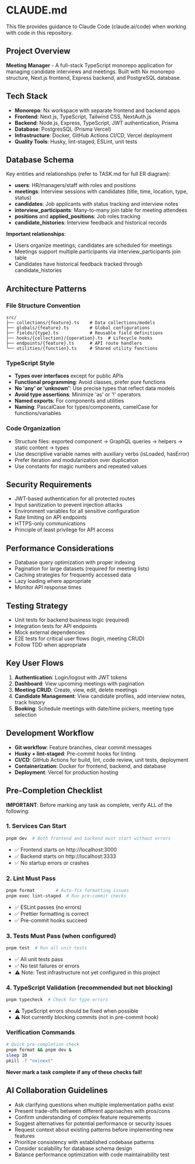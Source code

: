# CLAUDE.md

This file provides guidance to Claude Code (claude.ai/code) when working with code in this repository.

## Project Overview

**Meeting Manager** - A full-stack TypeScript monorepo application for managing candidate interviews and meetings. Built with Nx monorepo structure, Next.js frontend, Express backend, and PostgreSQL database.

## Tech Stack

- **Monorepo**: Nx workspace with separate frontend and backend apps
- **Frontend**: Next.js, TypeScript, Tailwind CSS, NextAuth.js
- **Backend**: Node.js, Express, TypeScript, JWT authentication, Prisma
- **Database**: PostgresSQL (Prisma Vercel)
- **Infrastructure**: Docker, GitHub Actions CI/CD, Vercel deployment
- **Quality Tools**: Husky, lint-staged, ESLint, unit tests

## Database Schema

Key entities and relationships (refer to TASK.md for full ER diagram):

- **users**: HR/managers/staff with roles and positions
- **meetings**: Interview sessions with candidates (title, time, location, type, status)
- **candidates**: Job applicants with status tracking and interview notes
- **interview_participants**: Many-to-many join table for meeting attendees
- **positions** and **applied_positions**: Job roles tracking
- **candidate_histories**: Interview feedback and historical records

**Important relationships**:

- Users organize meetings; candidates are scheduled for meetings
- Meetings support multiple participants via interview_participants join table
- Candidates have historical feedback tracked through candidate_histories

## Architecture Patterns

### File Structure Convention

```
src/
├── collections/{feature}.ts    # Data collections/models
├── globals/{feature}.ts        # Global configurations
├── fields/{type}.ts            # Reusable field definitions
├── hooks/{collection}/{operation}.ts  # Lifecycle hooks
├── endpoints/{feature}.ts      # API route handlers
└── utilities/{function}.ts     # Shared utility functions
```

### TypeScript Style

- **Types over interfaces** except for public APIs
- **Functional programming**: Avoid classes, prefer pure functions
- **No 'any' or 'unknown'**: Use precise types that reflect data models
- **Avoid type assertions**: Minimize 'as' or '!' operators
- **Named exports**: For components and utilities
- **Naming**: PascalCase for types/components, camelCase for functions/variables

### Code Organization

- Structure files: exported component → GraphQL queries → helpers → static content → types
- Use descriptive variable names with auxiliary verbs (isLoaded, hasError)
- Prefer iteration and modularization over duplication
- Use constants for magic numbers and repeated values

## Security Requirements

- JWT-based authentication for all protected routes
- Input sanitization to prevent injection attacks
- Environment variables for all sensitive configuration
- Rate limiting on API endpoints
- HTTPS-only communications
- Principle of least privilege for API access

## Performance Considerations

- Database query optimization with proper indexing
- Pagination for large datasets (required for meeting lists)
- Caching strategies for frequently accessed data
- Lazy loading where appropriate
- Monitor API response times

## Testing Strategy

- Unit tests for backend business logic (required)
- Integration tests for API endpoints
- Mock external dependencies
- E2E tests for critical user flows (login, meeting CRUD)
- Follow TDD when appropriate

## Key User Flows

1. **Authentication**: Login/logout with JWT tokens
2. **Dashboard**: View upcoming meetings with pagination
3. **Meeting CRUD**: Create, view, edit, delete meetings
4. **Candidate Management**: View candidate profiles, add interview notes, track history
5. **Booking**: Schedule meetings with date/time pickers, meeting type selection

## Development Workflow

- **Git workflow**: Feature branches, clear commit messages
- **Husky + lint-staged**: Pre-commit hooks for linting
- **CI/CD**: GitHub Actions for build, lint, code review, unit tests, deployment
- **Containerization**: Docker for frontend, backend, and database
- **Deployment**: Vercel for production hosting

## Pre-Completion Checklist

**IMPORTANT**: Before marking any task as complete, verify ALL of the following:

### 1. Services Can Start

```bash
pnpm dev  # Both frontend and backend must start without errors
```

- ✅ Frontend starts on http://localhost:3000
- ✅ Backend starts on http://localhost:3333
- ✅ No startup errors or crashes

### 2. Lint Must Pass

```bash
pnpm format        # Auto-fix formatting issues
pnpm exec lint-staged  # Run pre-commit checks
```

- ✅ ESLint passes (no errors)
- ✅ Prettier formatting is correct
- ✅ Pre-commit hooks succeed

### 3. Tests Must Pass (when configured)

```bash
pnpm test  # Run all unit tests
```

- ✅ All unit tests pass
- ✅ No test failures or errors
- ⚠️ Note: Test infrastructure not yet configured in this project

### 4. TypeScript Validation (recommended but not blocking)

```bash
pnpm typecheck  # Check for type errors
```

- ⚠️ TypeScript errors should be fixed when possible
- ⚠️ Not currently blocking commits (not in pre-commit hook)

### Verification Commands

```bash
# Quick pre-completion check
pnpm format && pnpm dev &
sleep 10
pkill -f "nx|next"
```

**Never mark a task complete if any of these checks fail!**

## AI Collaboration Guidelines

- Ask clarifying questions when multiple implementation paths exist
- Present trade-offs between different approaches with pros/cons
- Confirm understanding of complex feature requirements
- Suggest alternatives for potential performance or security issues
- Request context about existing patterns before implementing new features
- Prioritize consistency with established codebase patterns
- Consider scalability for database schema design
- Balance performance optimization with code maintainability
  test
